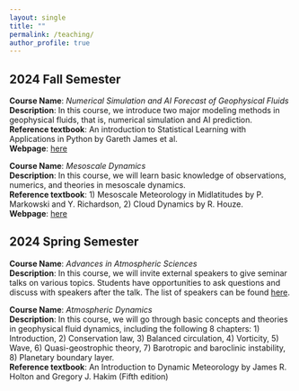 ```yaml
---
layout: single
title: ""
permalink: /teaching/
author_profile: true
---
```


2024 Fall Semester
---
**Course Name**: *Numerical Simulation and AI Forecast of Geophysical Fluids*       
**Description**: In this course, we introduce two major modeling methods in geophysical fluids, that is, numerical simulation and AI prediction. 
**Reference textbook**: An introduction to Statistical Learning with Applications in Python by Gareth James et al.  
**Webpage**: [here](modeling_2024fall.md) 

**Course Name**: *Mesoscale Dynamics*       
**Description**: In this course, we will learn basic knowledge of observations, numerics, and theories in mesoscale dynamics.    
**Reference textbook**: 1) Mesoscale Meteorology in Midlatitudes by P. Markowski and Y. Richardson, 2) Cloud Dynamics by R. Houze.    
**Webpage**: [here](mesoscale_2024fall.md)

2024 Spring Semester
---
**Course Name**: *Advances in Atmospheric Sciences*  
**Description**: In this course, we will invite external speakers to give seminar talks on various topics. Students have opportunities to ask questions and discuss with speakers after the talk. The list of speakers can be found [here](https://www.atmos.pku.edu.cn/kxzb/xzbg/dqyhykxlt/index.htm).

**Course Name**: *Atmospheric Dynamics*      
**Description**: In this course, we will go through basic concepts and theories in geophysical fluid dynamics, including the following 8 chapters: 1) Introduction, 2) Conservation law, 3) Balanced circulation, 4) Vorticity, 5) Wave, 6) Quasi-geostrophic theory, 7) Barotropic and baroclinic instability, 8) Planetary boundary layer.  
**Reference textbook**: An Introduction to Dynamic Meteorology by James R. Holton and Gregory J. Hakim (Fifth edition)
